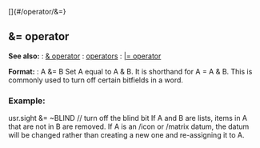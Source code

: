 []{#/operator/&=}
  ## &= operator
  **See also:**
  :   [& operator](ref/operator/&)
  :   [operators](ref/operator)
  :   [\|= operator](ref/operator/%7C=)
  <!-- -->
  **Format:**
  :   A &= B
  Set A equal to A & B. It is shorthand for A = A & B.
  This is commonly used to turn off certain bitfields in a word.
  ### Example:
  usr.sight &= \~BLIND // turn off the blind bit
  If A and B are lists, items in A that are not in B are removed.
  If A is an /icon or /matrix datum, the datum will be changed rather than
  creating a new one and re-assigning it to A.